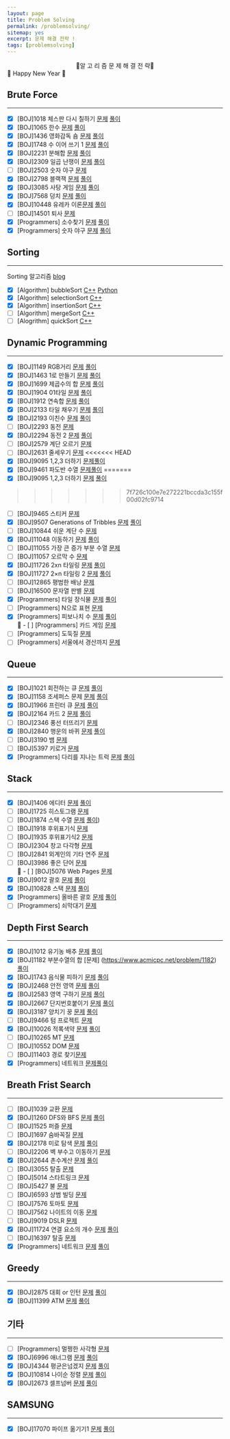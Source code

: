 ```yaml
---
layout: page
title: Problem Solving
permalink: /problemsolving/
sitemap: yes
excerpt: 문제 해결 전략 !
tags: [problemsolving]
---
```

<center>📝알 고 리 즘 문 제 해 결 전 략📝</center>
🎉 Happy New Year 🎉

## Brute Force
---
 - [x] [BOJ]1018 체스판 다시 칠하기 [문제](https://www.acmicpc.net/problem/1018) [풀이](https://github.com/tail95/Algorithm/blob/master/BruteForce/1018.cpp)  
 - [x] [BOJ]1065 한수 [문제](https://www.acmicpc.net/problem/1065) [풀이](https://github.com/tail95/Algorithm/blob/master/BruteForce/1065.py)   
 - [x] [BOJ]1436 영화감독 숌 [문제](https://www.acmicpc.net/problem/1436) [풀이](https://github.com/tail95/Algorithm/blob/master/BruteForce/1436.py)
 - [x] [BOJ]1748 수 이어 쓰기 1 [문제](https://www.acmicpc.net/problem/1748) [풀이](https://github.com/tail95/Algorithm/blob/master/BruteForce/1748.py) 
 - [x] [BOJ]2231 분해합 [문제](https://www.acmicpc.net/problem/2231) [풀이](https://github.com/tail95/Algorithm/blob/master/BruteForce/2231.py)  
 - [x] [BOJ]2309 일곱 난쟁이 [문제](https://www.acmicpc.net/problem/2309) [풀이](https://github.com/tail95/Algorithm/blob/master/BruteForce/2309.py)
 - [ ] [BOJ]2503 숫자 야구 [문제](https://www.acmicpc.net/problem/2503)
 - [x] [BOJ]2798 블랙잭 [문제](https://www.acmicpc.net/problem/2798) [풀이](https://github.com/tail95/Algorithm/blob/master/BruteForce/2798.cpp)  
 - [x] [BOJ]3085 사탕 게임 [문제](https://www.acmicpc.net/problem/3085) [풀이](https://github.com/tail95/Algorithm/blob/master/BruteForce/3085.cpp)
 - [x] [BOJ]7568 덩치 [문제](https://www.acmicpc.net/problem/7568) [풀이](https://github.com/tail95/Algorithm/blob/master/BruteForce/7568.py)
 - [x] [BOJ]10448 유레카 이론[문제](https://www.acmicpc.net/problem/10448) [풀이](https://github.com/tail95/Algorithm/blob/master/BruteForce/10448.cpp)
 - [ ] [BOJ]14501 퇴사 [문제](https://www.acmicpc.net/problem/14501)
 - [x] [Programmers] 소수찾기 [문제](https://programmers.co.kr/learn/courses/30/lessons/42839) [풀이](https://github.com/tail95/Algorithm/blob/master/BruteForce/소수찾기.py)
 - [x] [Programmers] 숫자 야구 [문제](https://programmers.co.kr/learn/courses/30/lessons/42841) [풀이](https://github.com/tail95/Algorithm/blob/master/BruteForce/숫자야구.py)

## Sorting
---
 Sorting 알고리즘 [blog](링크)
 - [x] [Algorithm] bubbleSort [C++](https://github.com/tail95/Algorithm/blob/master/Sorting/bubbleSort.cpp) [Python](https://github.com/tail95/Algorithm/blob/master/Sorting/bubbleSort.py)
 - [x] [Algorithm] selectionSort [C++](https://github.com/tail95/Algorithm/blob/master/Sorting/selectionSort.cpp)
 - [x] [Algorithm] insertionSort [C++](https://github.com/tail95/Algorithm/blob/master/Sorting/insertionSort.cpp)
 - [ ] [Algorithm] mergeSort [C++]()
 - [ ] [Alogrithm] quickSort [C++]()

## Dynamic Programming
---
 - [x] [BOJ]1149 RGB거리 [문제](https://www.acmicpc.net/problem/1149) [풀이](https://github.com/tail95/Algorithm/blob/master/DynamicProgramming/1149.cpp)
 - [x] [BOJ]1463 1로 만들기 [문제](https://www.acmicpc.net/problem/1463) [풀이](https://github.com/tail95/Algorithm/blob/master/DynamicProgramming/1463.cpp)
 - [x] [BOJ]1699 제곱수의 합 [문제](https://www.acmicpc.net/problem/1699) [풀이](https://github.com/tail95/Algorithm/blob/master/DynamicProgramming/1699.cpp)  
 - [x] [BOJ]1904 01타일 [문제](https://www.acmicpc.net/problem/1904) [풀이](https://github.com/tail95/Algorithm/blob/master/DynamicProgramming/1904.py) 
 - [x] [BOJ]1912 연속합 [문제](https://www.acmicpc.net/problem/1912) [풀이](https://github.com/tail95/Algorithm/blob/master/DynamicProgramming/1912.py)  
 - [x] [BOJ]2133 타일 채우기 [문제](https://www.acmicpc.net/problem/2133) [풀이](https://github.com/tail95/Algorithm/blob/master/DynamicProgramming/2133.py)  
 - [x] [BOJ]2193 이친수 [문제](https://www.acmicpc.net/problem/2193) [풀이](https://github.com/tail95/Algorithm/blob/master/DynamicProgramming/2193.py)  
 - [ ] [BOJ]2293 동전 [문제](https://www.acmicpc.net/problem/2293)
 - [x] [BOJ]2294 동전 2 [문제](https://www.acmicpc.net/problem/2294) [풀이](https://github.com/tail95/Algorithm/blob/master/DynamicProgramming/2294.cpp)  
 - [ ] [BOJ]2579 계단 오르기 [문제](https://www.acmicpc.net/problem/2579)
 - [ ] [BOJ]2631 줄세우기 [문제](https://www.acmicpc.net/problem/2631)
<<<<<<< HEAD
 - [x] [BOJ]9095 1,2,3 더하기 [문제](https://www.acmicpc.net/problem/9095)[풀이](https://github.com/tail95/Algorithm/blob/master/DynamicProgramming/9095.cpp)
 - [x] [BOJ]9461 파도반 수열 [문제](https://www.acmicpc.net/problem/9461)[풀이](https://github.com/tail95/Algorithm/blob/master/DynamicProgramming/9431.py)
=======
 - [x] [BOJ]9095 1,2,3 더하기 [문제](https://www.acmicpc.net/problem/9095) [풀이](https://github.com/tail95/Algorithm/blob/master/DynamicProgramming/9095.cpp)
>>>>>>> 7f726c100e7e272221bccda3c155f00d02fc9714
 - [ ] [BOJ]9465 스티커 [문제](https://www.acmicpc.net/problem/9465)
 - [x] [BOJ]9507 Generations of Tribbles [문제](https://www.acmicpc.net/problem/9507) [풀이](https://github.com/tail95/Algorithm/blob/master/DynamicProgramming/9507.cpp)
 - [ ] [BOJ]10844 쉬운 계단 수 [문제](https://www.acmicpc.net/problem/10844)  
 - [x] [BOJ]11048 이동하기 [문제](https://www.acmicpc.net/problem/11048) [풀이](https://github.com/tail95/Algorithm/blob/master/DynamicProgramming/11048.py)  
 - [ ] [BOJ]11055 가장 큰 증가 부분 수열 [문제](https://www.acmicpc.net/problem/11055)
 - [ ] [BOJ]11057 오르막 수 [문제](https://www.acmicpc.net/problem/11057)
 - [x] [BOJ]11726 2xn 타일링 [문제](https://www.acmicpc.net/problem/11726) [풀이](https://github.com/tail95/Algorithm/blob/master/DynamicProgramming/11726.cpp)  
 - [x] [BOJ]11727 2×n 타일링 2 [문제](https://www.acmicpc.net/problem/11727) [풀이](https://github.com/tail95/Algorithm/blob/master/DynamicProgramming/11727.cpp)
 - [ ] [BOJ]12865 평범한 배낭 [문제](https://www.acmicpc.net/problem/12865)
 - [ ] [BOJ]16500 문자열 판별 [문제](https://www.acmicpc.net/problem/16500)
 - [x] [Programmers] 타일 장식물 [문제](https://programmers.co.kr/learn/courses/30/lessons/43104) [풀이](https://github.com/tail95/Algorithm/blob/master/DynamicProgramming/타일장식물.cpp)  
 - [ ] [Programmers] N으로 표현 [문제](https://programmers.co.kr/learn/courses/30/lessons/42895)
 - [x] [Programmers] 피보나치 수 [문제](https://programmers.co.kr/learn/courses/30/lessons/12945) [풀이](https://github.com/tail95/Algorithm/blob/master/DynamicProgramming/피보나치%20수.cpp)  
📝 - [ ] [Programmers] 카드 게임 [문제](https://programmers.co.kr/learn/courses/30/lessons/42896)
 - [ ] [Programmers] 도둑질 [문제](https://programmers.co.kr/learn/courses/30/lessons/42897) 
 - [ ] [Programmers] 서울에서 경산까지 [문제](https://programmers.co.kr/learn/courses/30/lessons/42899)

## Queue
---
 - [x] [BOJ]1021 회전하는 큐 [문제](https://www.acmicpc.net/problem/1021) [풀이](https://github.com/tail95/Algorithm/blob/master/Queue/1021.py)
 - [x] [BOJ]1158 조세퍼스 문제 [문제](https://www.acmicpc.net/problem/1158) [풀이](https://github.com/tail95/Algorithm/blob/master/Queue/1158.cpp)
 - [x] [BOJ]1966 프린터 큐 [문제](https://www.acmicpc.net/problem/1966) [풀이]((https://github.com/tail95/Algorithm/blob/master/Queue/1966.py))
 - [x] [BOJ]2164 카드 2 [문제](https://www.acmicpc.net/problem/2164) [풀이](https://github.com/tail95/Algorithm/blob/master/Queue/2164.py)   
 - [ ] [BOJ]2346 풍선 터뜨리기 [문제](https://www.acmicpc.net/problem/2346)   
 - [x] [BOJ]2840 행운의 바퀴 [문제](https://www.acmicpc.net/problem/2840) [풀이](https://github.com/tail95/Algorithm/blob/master/Queue/2840.py)
 - [ ] [BOJ]3190 뱀 [문제](https://www.acmicpc.net/problem/3190)
 - [ ] [BOJ]5397 키로거 [문제](https://www.acmicpc.net/problem/5397)
 - [x] [Programmers] 다리를 지나는 트럭 [문제](https://programmers.co.kr/learn/courses/30/lessons/42899) [풀이](https://github.com/tail95/Algorithm/blob/master/Queue/%EB%8B%A4%EB%A6%AC%EB%A5%BC%20%EC%A7%80%EB%82%98%EB%8A%94%20%ED%8A%B8%EB%9F%AD.py)  
 
## Stack
---
 - [x] [BOJ]1406 에디터 [문제](https://www.acmicpc.net/problem/1406) [풀이](https://github.com/tail95/Algorithm/blob/master/Stack/1406.py)
 - [ ] [BOJ]1725 히스토그램 [문제](https://www.acmicpc.net/problem/1725)
 - [ ] [BOJ]1874 스택 수열 [문제](https://www.acmicpc.net/problem/1874) [풀이](https://github.com/tail95/Algorithm/blob/master/Stack/1874.cpp))
 - [ ] [BOJ]1918 후위표기식 [문제](https://www.acmicpc.net/problem/1918)
 - [ ] [BOJ]1935 후위표기식2 [문제](https://www.acmicpc.net/problem/1935)  
 - [ ] [BOJ]2304 창고 다각형 [문제](https://www.acmicpc.net/problem/2304)  
 - [ ] [BOJ]2841 외계인의 기타 연주 [문제](https://www.acmicpc.net/problem/2841)  
 - [ ] [BOJ]3986 좋은 단어 [문제](https://www.acmicpc.net/problem/3986)  
📝 - [ ] [BOJ]5076 Web Pages [문제](https://www.acmicpc.net/problem/5076)
 - [x] [BOJ]9012 괄호 [문제](https://www.acmicpc.net/problem/9012) [풀이](https://github.com/tail95/Algorithm/blob/master/Stack/9012.cpp)  
 - [x] [BOJ]10828 스택 [문제](https://www.acmicpc.net/problem/10828) [풀이](https://github.com/tail95/Algorithm/blob/master/Stack/10828.py)  
 - [x] [Programmers] 올바른 괄호 [문제](https://programmers.co.kr/learn/courses/30/lessons/12909) [풀이](https://github.com/tail95/Algorithm/blob/master/Stack/올바른%20괄호.py)  
 - [ ] [Programmers] 쇠막대기 [문제](https://programmers.co.kr/learn/courses/30/lessons/42585)

## Depth First Search
---
 - [x] [BOJ]1012 유기농 배추 [문제](https://www.acmicpc.net/problem/1012) [풀이](https://github.com/tail95/Algorithm/blob/master/DepthFirstSearch/1012.py)   
 - [x] [BOJ]1182 부분수열의 합 [문제] (https://www.acmicpc.net/problem/1182) [풀이](https://github.com/tail95/Algorithm/blob/master/DepthFirstSearch/1182.cpp)   
 - [x] [BOJ]1743 음식물 피하기 [문제](https://www.acmicpc.net/problem/1743) [풀이](https://github.com/tail95/Algorithm/blob/master/DepthFirstSearch/1743.py)  
 - [x] [BOJ]2468 안전 영역 [문제](https://www.acmicpc.net/problem/2468) [풀이](https://github.com/tail95/Algorithm/blob/master/DepthFirstSearch/2468.py)   
 - [x] [BOJ]2583 영역 구하기 [문제](https://www.acmicpc.net/problem/2583) [풀이](https://github.com/tail95/Algorithm/blob/master/DepthFirstSearch/2583.cpp)    
 - [x] [BOJ]2667 단지번호붙이기 [문제](https://www.acmicpc.net/problem/2667) [풀이](https://github.com/tail95/Algorithm/blob/master/DepthFirstSearch/2667.py) 
 - [x] [BOJ]3187 양치기 꿍 [문제](https://www.acmicpc.net/problem/3187) [풀이](https://github.com/tail95/Algorithm/blob/master/DepthFirstSearch/3187.py) 
 - [ ] [BOJ]9466 텀 프로젝트 [문제](https://www.acmicpc.net/problem/9466)  
 - [x] [BOJ]10026 적록색약 [문제](https://www.acmicpc.net/problem/10026) [풀이](https://github.com/tail95/Algorithm/blob/master/DepthFirstSearch/10026.py)  
 - [ ] [BOJ]10265 MT [문제](https://www.acmicpc.net/problem/10265)  
 - [ ] [BOJ]10552 DOM [문제](https://www.acmicpc.net/problem/10552)  
 - [ ] [BOJ]11403 경로 찾기[문제](https://www.acmicpc.net/problem/11403)    
 - [x] [Programmers] 네트워크 [문제](https://programmers.co.kr/learn/courses/30/lessons/43162)[풀이](https://github.com/tail95/Algorithm/blob/master/DepthFirstSearch/%EB%84%A4%ED%8A%B8%EC%9B%8C%ED%81%AC.py)  

## Breath Frist Search
---
 - [ ] [BOJ]1039 교환 [문제](https://www.acmicpc.net/problem/1039)
 - [x] [BOJ]1260 DFS와 BFS [문제](https://www.acmicpc.net/problem/1260) [풀이](https://github.com/tail95/Algorithm/blob/master/BreathFirstSearch/1260.py)  
 - [ ] [BOJ]1525 퍼즐 [문제](https://www.acmicpc.net/problem/1525)
 - [ ] [BOJ]1697 숨바꼭질 [문제](https://www.acmicpc.net/problem/1697)
 - [x] [BOJ]2178 미로 탐색 [문제](https://www.acmicpc.net/problem/2178) [풀이](https://github.com/tail95/Algorithm/blob/master/BreathFirstSearch/2178.py)  
 - [ ] [BOJ]2206 벽 부수고 이동하기 [문제](https://www.acmicpc.net/problem/2206) 
 - [x] [BOJ]2644 촌수계산 [문제](https://www.acmicpc.net/problem/2644) [풀이](https://github.com/tail95/Algorithm/blob/master/BreathFirstSearch/2644.cpp)  
 - [ ] [BOJ]3055 탈출 [문제](https://www.acmicpc.net/problem/3055)
 - [ ] [BOJ]5014 스타트링크 [문제](https://www.acmicpc.net/problem/5014)
 - [ ] [BOJ]5427 불 [문제](https://www.acmicpc.net/problem/5427)
 - [ ] [BOJ]6593 상범 빌딩 [문제](https://www.acmicpc.net/problem/6593)
 - [ ] [BOJ]7576 토마토 [문제](https://www.acmicpc.net/problem/7576)
 - [ ] [BOJ]7562 나이트의 이동 [문제](https://www.acmicpc.net/problem/7562)
 - [ ] [BOJ]9019 DSLR [문제](https://www.acmicpc.net/problem/9019)
 - [x] [BOJ]11724 연결 요소의 개수 [문제](https://www.acmicpc.net/problem/11724) [풀이](https://github.com/tail95/Algorithm/blob/master/BreathFirstSearch/11724.cpp)
 - [ ] [BOJ]16397 탈출 [문제](https://www.acmicpc.net/problem/16397)
 - [x] [Programmers] 네트워크 [문제](https://programmers.co.kr/learn/courses/30/lessons/43162) [풀이](https://github.com/tail95/Algorithm/blob/master/BreathFirstSearch/%EB%84%A4%ED%8A%B8%EC%9B%8C%ED%81%AC.cpp)  

## Greedy
---
 - [x] [BOJ]2875 대회 or 인턴 [문제](https://www.acmicpc.net/problem/2875) [풀이](https://github.com/tail95/Algorithm/blob/master/Greedy/2875.py)
 - [x] [BOJ]11399 ATM [문제](https://www.acmicpc.net/problem/11399) [풀이](https://github.com/tail95/Algorithm/blob/master/Greedy/11399.cpp)  
 
## 기타
---
 - [ ] [Programmers] 멀쩡한 사각형 [문제](https://programmers.co.kr/learn/courses/30/lessons/62048)
 - [x] [BOJ]6996 애너그램 [문제](https://www.acmicpc.net/problem/16397) [풀이](https://github.com/tail95/Algorithm/blob/master/%EA%B8%B0%ED%83%80/%EC%95%A0%EB%84%88%EA%B7%B8%EB%9E%A8.py)
 - [x] [BOJ]4344 평균은넘겠지 [문제](https://www.acmicpc.net/problem/4344) [풀이](https://github.com/tail95/Algorithm/blob/master/%EA%B8%B0%ED%83%80/4344.cpp)
 - [x] [BOJ]10814 나이순 정렬 [문제](https://www.acmicpc.net/problem/10814) [풀이](https://github.com/tail95/Algorithm/blob/master/%EA%B8%B0%ED%83%80/10814.py)
 - [x] [BOJ]2673 셀프넘버 [문제](https://www.acmicpc.net/problem/2673) [풀이](https://github.com/tail95/Algorithm/blob/master/%EA%B8%B0%ED%83%80/2673.py)

 ## SAMSUNG
---
 - [x] [BOJ]17070 파이프 옮기기1 [문제](https://www.acmicpc.net/problem/17070) [풀이](https://github.com/tail95/Algorithm/blob/master/SAMSUNG/17070.cpp)

